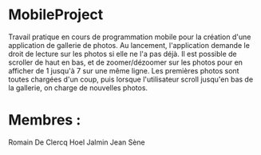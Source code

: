 # MobileProject
Travail pratique en cours de programmation mobile pour la création d'une application de gallerie de photos.
Au lancement, l'application demande le droit de lecture sur les photos si elle ne l'a pas déjà. Il est possible de scroller de haut en bas, et de zoomer/dézoomer sur les photos pour en afficher de 1 jusqu'à 7 sur une même ligne. Les premières photos sont toutes chargées d'un coup, puis lorsque l'utilisateur scroll jusqu'en bas de la gallerie, on charge de nouvelles photos.


# Membres : 
Romain De Clercq
Hoel Jalmin
Jean Sène
